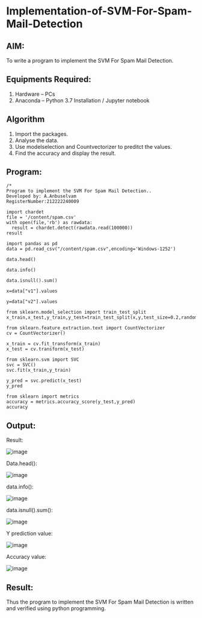 # Implementation-of-SVM-For-Spam-Mail-Detection

## AIM:
To write a program to implement the SVM For Spam Mail Detection.

## Equipments Required:
1. Hardware – PCs
2. Anaconda – Python 3.7 Installation / Jupyter notebook

## Algorithm
1. Import the packages.
2. Analyse the data.
3. Use modelselection and Countvectorizer to preditct the values. 
4. Find the accuracy and display the result.

## Program:
```
/*
Program to implement the SVM For Spam Mail Detection..
Developed by: A.Anbuselvam
RegisterNumber:212222240009

import chardet
file = '/content/spam.csv'
with open(file,'rb') as rawdata:
  result = chardet.detect(rawdata.read(100000))
result

import pandas as pd 
data = pd.read_csv("/content/spam.csv",encoding='Windows-1252')

data.head()

data.info()

data.isnull().sum()

x=data["v1"].values

y=data["v2"].values

from sklearn.model_selection import train_test_split
x_train,x_test,y_train,y_test=train_test_split(x,y,test_size=0.2,random_state=0)

from sklearn.feature_extraction.text import CountVectorizer
cv = CountVectorizer()

x_train = cv.fit_transform(x_train)
x_test = cv.transform(x_test)

from sklearn.svm import SVC
svc = SVC()
svc.fit(x_train,y_train)

y_pred = svc.predict(x_test)
y_pred

from sklearn import metrics
accuracy = metrics.accuracy_score(y_test,y_pred)
accuracy  
```

## Output:
Result:

![image](https://github.com/anbuselvamA/Implementation-of-SVM-For-Spam-Mail-Detection/assets/119559871/a4d6763b-0093-4ada-bd4d-2944b6e2947e)

Data.head():

![image](https://github.com/anbuselvamA/Implementation-of-SVM-For-Spam-Mail-Detection/assets/119559871/9e3b27d0-9e5f-4a93-9181-14cdc9f3b2a5)

data.info():

![image](https://github.com/anbuselvamA/Implementation-of-SVM-For-Spam-Mail-Detection/assets/119559871/27afdb72-6b5a-4223-a893-fa7eee5a463e)

data.isnull().sum():

![image](https://github.com/anbuselvamA/Implementation-of-SVM-For-Spam-Mail-Detection/assets/119559871/1e5fb1fd-4b81-4a85-8327-d639c050235a)

Y prediction value:

![image](https://github.com/anbuselvamA/Implementation-of-SVM-For-Spam-Mail-Detection/assets/119559871/f5c410a8-a9ad-4cc9-b912-a1b646084dd0)

Accuracy value:

![image](https://github.com/anbuselvamA/Implementation-of-SVM-For-Spam-Mail-Detection/assets/119559871/84660e82-ab4b-4be4-94c9-7daea04c17d1)

## Result:
Thus the program to implement the SVM For Spam Mail Detection is written and verified using python programming.
